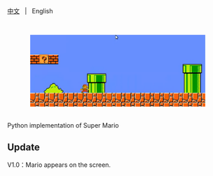 <p align="left">
    <a href="README.md">中文</a> &nbsp | &nbsp English
</p>
<br>
<p align="center">
    <img src="main_pic.png" width="400"/>
<p>
<br>
Python implementation of Super Mario

## Update
V1.0：Mario appears on the screen.
